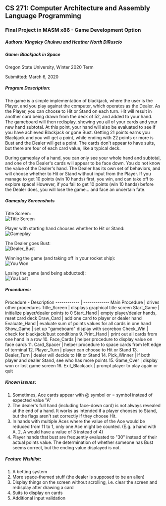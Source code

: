## CS 271: Computer Architecture and Assembly Language Programming
### Final Project in MASM x86 - Game Development Option

##### Authors:    Kingsley Chukwu and Heather North DiRuscio
##### Game:    Blackjack in Space

Oregon State University,
Winter 2020 Term

Submitted: March 6, 2020

##### Program Description:
The game is a simple implementation of blackjack, where the user is the Player, and you play against the computer, which operates as the Dealer. As the Player, you can choose to Hit or Stand on each turn. Hit will result in another card being drawn from the deck of 52, and added to your hand. The gameboard will then redisplay, showing you all of your cards and your new hand subtotal. At this point, your hand will also be evaluated to see if you have achieved Blackjack or gone Bust. Getting 21 points earns you Blackjack and you will get a point, while ending with 22 points or more is Bust and the Dealer will get a point. The cards don't appear to have suits, but there are four of each card value, like a typical deck.

During gameplay of a hand, you can only see your whole hand and subtotal, and one of the Dealer's cards will appear to be face down. You do not know the value of the Dealer's hand. The Dealer has its own set of behaviors, and will choose whether to Hit or Stand without input from the Player. If you manage to get 10 points (win 10 hands) first, you win, and can take off to explore space! However, if you fail to get 10 points (win 10 hands) before the Dealer does, you will lose the game... and face an uncertain fate.

##### Gameplay Screenshots
Title Screen:  
![Title Screen](https://github.com/wrongenvelope/cs271-project/blob/master/screenshots/title_screen.png)  

Player with starting hand chooses whether to Hit or Stand:  
![Gameplay](https://github.com/wrongenvelope/cs271-project/blob/master/screenshots/gameplay_1.png)  

The Dealer goes Bust:  
![Dealer_Bust](https://github.com/wrongenvelope/cs271-project/blob/master/screenshots/gameplay_2.png)  

Winning the game (and taking off in your rocket ship):    
![You Won](https://github.com/wrongenvelope/cs271-project/blob/master/screenshots/you_won.png)  

Losing the game (and being abducted):  
![You Lost](https://github.com/wrongenvelope/cs271-project/blob/master/screenshots/you_lost.png)  

##### Procedures:
Procedure - Description
------------ | -------------
Main Procedure | drives other procedures
Title_Screen | displays graphical title screen
Start_Game | initialize player/dealer points to 0
Start_Hand | empty player/dealer hands, reset card deck
Draw_Card | add one card to player or dealer hand
Evaluate_Hand | evaluate sum of points values for all cards in one hand
Show_Game | set up "gameboard" display with scorebox
Check_Win | check for blackjack/bust conditions
9.	Print_Hand | print out all cards from one hand in a row
10.	Face_Cards | helper procedure to display value on face cards
11. Card_Spacer | helper procedure to space cards from left edge of terminal
12.  Player_Turn | player can choose to Hit or Stand
13.	Dealer_Turn | dealer will decide to Hit or Stand
14.	Pick_Winner | if both player and dealer Stand, see who has more points
15.  Game_Over | display won or lost game screen
16. Exit_Blackjack | prompt player to play again or quit

##### Known issues:
1. Sometimes, Ace cards appear with @ symbol or = symbol instead of expected value "A"
2. The dealer's full hand (including face-down card) is not always revealed at the end of a hand. It works as intended if a player chooses to Stand, but the flags aren't set correctly if they choose Hit.
3. In hands with multiple Aces where the value of the Ace would be reduced from 11 to 1, only one Ace might be counted. (E.g. a hand with A, 2, A would have a value of 3 instead of 4)
4. Player hands that bust are frequently evaluated to "30" instead of their actual points value. The determination of whether someone has Bust seems correct, but the ending value displayed is not.

##### Feature Wishlist:
1. A betting system
2. More space-themed stuff (the dealer is supposed to be an alien)
3. Display things on the screen without scrolling, i.e. clear the screen and redisplay after drawing a card
4. Suits to display on cards
5. Additional input validation
